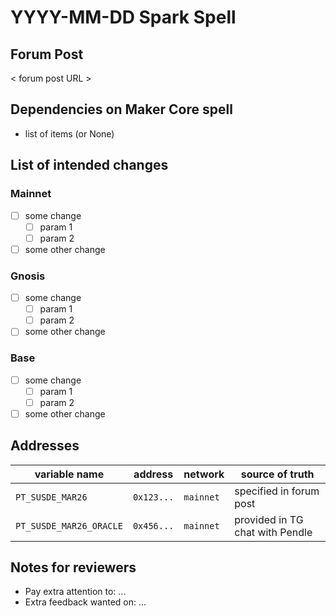# YYYY-MM-DD Spark Spell

## Forum Post

< forum post URL >

## Dependencies on Maker Core spell
- list of items (or None)

## List of intended changes

### Mainnet
- [ ] some change
    - [ ] param 1
    - [ ] param 2
- [ ] some other change

### Gnosis
- [ ] some change
    - [ ] param 1
    - [ ] param 2
- [ ] some other change

### Base
- [ ] some change
    - [ ] param 1
    - [ ] param 2
- [ ] some other change

## Addresses

| variable name           | address    | network   | source of truth                 |
| ---                     | ---        | ---       | ---                             |
| `PT_SUSDE_MAR26`        | `0x123...` | `mainnet` | specified in forum post         |
| `PT_SUSDE_MAR26_ORACLE` | `0x456...` | `mainnet` | provided in TG chat with Pendle |

## Notes for reviewers
- Pay extra attention to: ...
- Extra feedback wanted on: ...
